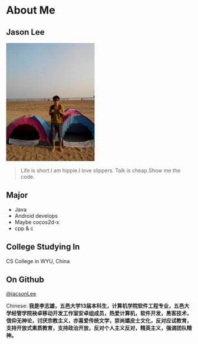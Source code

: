 # About Me

## Jason Lee

<img alt="avatar" src="avatar.jpg" width="240">

> Life is short.I am hippie.I love slippers.
> Talk is cheap.Show me the code.

## Major
- Java
- Android develops
- Maybe cocos2d-x 
- cpp & c

## College Studying In

CS College in WYU, China

## On Github

[@jacsonLee](https://github.com/jacsonLee)

Chinese:
 **我是李志雄，五邑大学13届本科生，计算机学院软件工程专业，五邑大学经管学院袂卓移动开发工作室安卓组成员，热爱计算机，软件开发，黑客技术，信仰无神论，讨厌宗教主义，亦喜爱传统文学，崇尚嬉皮士文化，反对应试教育，支持开放式素质教育，支持政治开放，反对个人主义反对，精英主义，强调团队精神。**